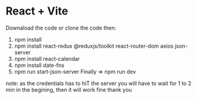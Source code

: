 # React + Vite

Downaload the code or clone the code then:

1. npm install
2.  npm install react-redux @reduxjs/toolkit react-router-dom axios json-server
3.  npm install react-calendar  
4. npm install date-fns  
5. npm run start-json-server
Finally => npm run dev 
    
note: as the credentials has to hiT the server you will have to wait for 1 to 2 min in the begining, then it will work fine thank you
